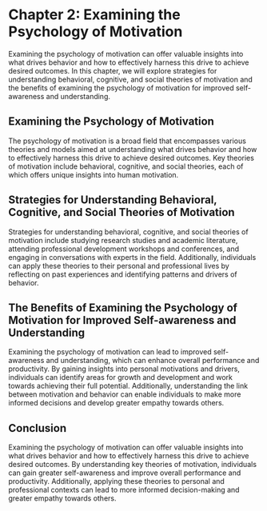 Chapter 2: Examining the Psychology of Motivation
=================================================

Examining the psychology of motivation can offer valuable insights into what drives behavior and how to effectively harness this drive to achieve desired outcomes. In this chapter, we will explore strategies for understanding behavioral, cognitive, and social theories of motivation and the benefits of examining the psychology of motivation for improved self-awareness and understanding.

Examining the Psychology of Motivation
--------------------------------------

The psychology of motivation is a broad field that encompasses various theories and models aimed at understanding what drives behavior and how to effectively harness this drive to achieve desired outcomes. Key theories of motivation include behavioral, cognitive, and social theories, each of which offers unique insights into human motivation.

Strategies for Understanding Behavioral, Cognitive, and Social Theories of Motivation
-------------------------------------------------------------------------------------

Strategies for understanding behavioral, cognitive, and social theories of motivation include studying research studies and academic literature, attending professional development workshops and conferences, and engaging in conversations with experts in the field. Additionally, individuals can apply these theories to their personal and professional lives by reflecting on past experiences and identifying patterns and drivers of behavior.

The Benefits of Examining the Psychology of Motivation for Improved Self-awareness and Understanding
----------------------------------------------------------------------------------------------------

Examining the psychology of motivation can lead to improved self-awareness and understanding, which can enhance overall performance and productivity. By gaining insights into personal motivations and drivers, individuals can identify areas for growth and development and work towards achieving their full potential. Additionally, understanding the link between motivation and behavior can enable individuals to make more informed decisions and develop greater empathy towards others.

Conclusion
----------

Examining the psychology of motivation can offer valuable insights into what drives behavior and how to effectively harness this drive to achieve desired outcomes. By understanding key theories of motivation, individuals can gain greater self-awareness and improve overall performance and productivity. Additionally, applying these theories to personal and professional contexts can lead to more informed decision-making and greater empathy towards others.
